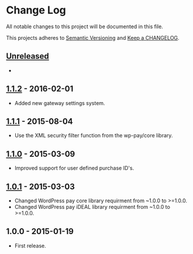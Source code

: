 # Change Log

All notable changes to this project will be documented in this file.

This projects adheres to [Semantic Versioning](http://semver.org/) and [Keep a CHANGELOG](http://keepachangelog.com/).

## [Unreleased][unreleased]
-

## [1.1.2] - 2016-02-01
- Added new gateway settings system.

## [1.1.1] - 2015-08-04
- Use the XML security filter function from the wp-pay/core library.

## [1.1.0] - 2015-03-09
- Improved support for user defined purchase ID's.

## [1.0.1] - 2015-03-03
- Changed WordPress pay core library requirment from ~1.0.0 to >=1.0.0.
- Changed WordPress pay iDEAL library requirment from ~1.0.0 to >=1.0.0.

## 1.0.0 - 2015-01-19
- First release.

[unreleased]: https://github.com/wp-pay-gateways/ideal-advanced/compare/1.1.2...HEAD
[1.1.2]: https://github.com/wp-pay-gateways/ideal-advanced/compare/1.1.1...1.1.2
[1.1.1]: https://github.com/wp-pay-gateways/ideal-advanced/compare/1.1.0...1.1.1
[1.1.0]: https://github.com/wp-pay-gateways/ideal-advanced/compare/1.0.1...1.1.0
[1.0.1]: https://github.com/wp-pay-gateways/ideal-advanced/compare/1.0.0...1.0.1
